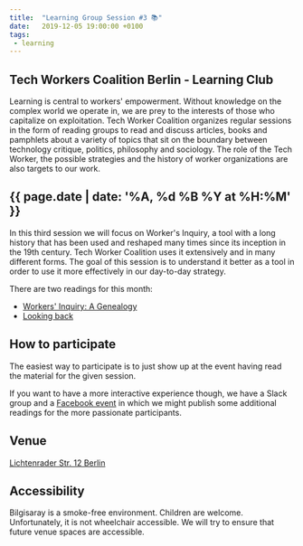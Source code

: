 ```yaml
---
title:  "Learning Group Session #3 📚"
date:   2019-12-05 19:00:00 +0100
tags:
 - learning
---
```


## Tech Workers Coalition Berlin - Learning Club
Learning is central to workers' empowerment. Without knowledge on the complex world we operate in, we are prey to the interests of those who capitalize on exploitation. Tech Worker Coalition organizes regular sessions in the form of reading groups to read and discuss articles, books and pamphlets about a variety of topics that sit on the boundary between technology critique, politics, philosophy and sociology. The role of the Tech Worker, the possible strategies and the history of worker organizations are also targets to our work.

## {{ page.date | date: '%A, %d %B %Y at %H:%M' }}
In this third session we will focus on Worker's Inquiry, a tool with a long history that has been used and reshaped many times since its inception in the 19th century. Tech Worker Coalition uses it extensively and in many different forms. The goal of this session is to understand it better as a tool in order to use it more effectively in our day-to-day strategy.

There are two readings for this month:

* [Workers' Inquiry: A Genealogy](https://www.viewpointmag.com/2013/09/27/workers-inquiry-a-genealogy/)
* [Looking back](https://notesfrombelow.org/article/looking-back)

## How to participate

The easiest way to participate is to just show up at the event having read the material for the given session.

If you want to have a more interactive experience though, we have a Slack group and a [Facebook event](https://www.facebook.com/TechWorkersBER/) in which we might publish some additional readings for the more passionate participants.

## Venue

[Lichtenrader Str. 12 Berlin](https://www.google.it/maps/place/Lichtenrader+Str.+12,+12049+Berlin/@52.4767325,13.4202671,3a,75y,246.61h,79.3t)

## Accessibility

Bilgisaray is a smoke-free environment. Children are welcome. Unfortunately, it is not wheelchair accessible. We will try to ensure that future venue spaces are accessible.
